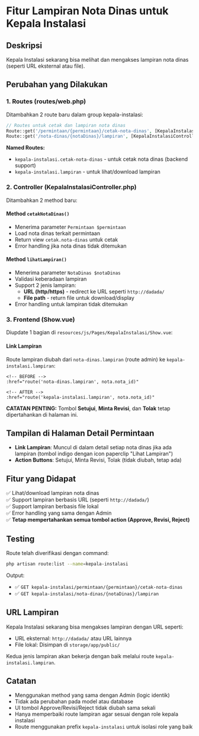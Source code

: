 # Fitur Lampiran Nota Dinas untuk Kepala Instalasi

## Deskripsi
Kepala Instalasi sekarang bisa melihat dan mengakses lampiran nota dinas (seperti URL eksternal atau file).

## Perubahan yang Dilakukan

### 1. Routes (routes/web.php)
Ditambahkan 2 route baru dalam group kepala-instalasi:

```php
// Routes untuk cetak dan lampiran nota dinas
Route::get('/permintaan/{permintaan}/cetak-nota-dinas', [KepalaInstalasiController::class, 'cetakNotaDinas'])->name('cetak-nota-dinas');
Route::get('/nota-dinas/{notaDinas}/lampiran', [KepalaInstalasiController::class, 'lihatLampiran'])->name('lampiran');
```

**Named Routes:**
- `kepala-instalasi.cetak-nota-dinas` - untuk cetak nota dinas (backend support)
- `kepala-instalasi.lampiran` - untuk lihat/download lampiran

### 2. Controller (KepalaInstalasiController.php)
Ditambahkan 2 method baru:

#### Method `cetakNotaDinas()`
- Menerima parameter `Permintaan $permintaan`
- Load nota dinas terkait permintaan
- Return view `cetak.nota-dinas` untuk cetak
- Error handling jika nota dinas tidak ditemukan

#### Method `lihatLampiran()`
- Menerima parameter `NotaDinas $notaDinas`
- Validasi keberadaan lampiran
- Support 2 jenis lampiran:
  - **URL (http/https)** - redirect ke URL seperti `http://dadada/`
  - **File path** - return file untuk download/display
- Error handling untuk lampiran tidak ditemukan

### 3. Frontend (Show.vue)
Diupdate 1 bagian di `resources/js/Pages/KepalaInstalasi/Show.vue`:

#### Link Lampiran
Route lampiran diubah dari `nota-dinas.lampiran` (route admin) ke `kepala-instalasi.lampiran`:
```vue
<!-- BEFORE -->
:href="route('nota-dinas.lampiran', nota.nota_id)"

<!-- AFTER -->
:href="route('kepala-instalasi.lampiran', nota.nota_id)"
```

**CATATAN PENTING:** Tombol **Setujui**, **Minta Revisi**, dan **Tolak** tetap dipertahankan di halaman ini.

## Tampilan di Halaman Detail Permintaan
- **Link Lampiran**: Muncul di dalam detail setiap nota dinas jika ada lampiran (tombol indigo dengan icon paperclip "Lihat Lampiran")
- **Action Buttons**: Setujui, Minta Revisi, Tolak (tidak diubah, tetap ada)

## Fitur yang Didapat
✅ Lihat/download lampiran nota dinas  
✅ Support lampiran berbasis URL (seperti `http://dadada/`)  
✅ Support lampiran berbasis file lokal  
✅ Error handling yang sama dengan Admin  
✅ **Tetap mempertahankan semua tombol action (Approve, Revisi, Reject)**

## Testing
Route telah diverifikasi dengan command:
```bash
php artisan route:list --name=kepala-instalasi
```

Output:
- ✅ `GET kepala-instalasi/permintaan/{permintaan}/cetak-nota-dinas`
- ✅ `GET kepala-instalasi/nota-dinas/{notaDinas}/lampiran`

## URL Lampiran
Kepala Instalasi sekarang bisa mengakses lampiran dengan URL seperti:
- URL eksternal: `http://dadada/` atau URL lainnya
- File lokal: Disimpan di `storage/app/public/`

Kedua jenis lampiran akan bekerja dengan baik melalui route `kepala-instalasi.lampiran`.

## Catatan
- Menggunakan method yang sama dengan Admin (logic identik)
- Tidak ada perubahan pada model atau database
- UI tombol Approve/Revisi/Reject tidak diubah sama sekali
- Hanya memperbaiki route lampiran agar sesuai dengan role kepala instalasi
- Route menggunakan prefix `kepala-instalasi` untuk isolasi role yang baik
